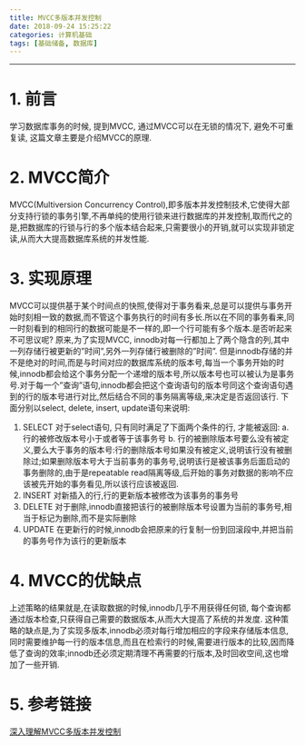 ```yaml
---
title: MVCC多版本并发控制
date: 2018-09-24 15:25:22
categories: 计算机基础
tags: [基础储备, 数据库]
---
```


----

<!-- more -->

# 1. 前言

学习数据库事务的时候, 提到MVCC, 通过MVCC可以在无锁的情况下, 避免不可重复读, 这篇文章主要是介绍MVCC的原理.

# 2. MVCC简介

MVCC(Multiversion Concurrency Control),即多版本并发控制技术,它使得大部分支持行锁的事务引擎,不再单纯的使用行锁来进行数据库的并发控制,取而代之的是,把数据库的行锁与行的多个版本结合起来,只需要很小的开销,就可以实现非锁定读,从而大大提高数据库系统的并发性能.

# 3. 实现原理

MVCC可以提供基于某个时间点的快照,使得对于事务看来,总是可以提供与事务开始时刻相一致的数据,而不管这个事务执行的时间有多长.所以在不同的事务看来,同一时刻看到的相同行的数据可能是不一样的,即一个行可能有多个版本.是否听起来不可思议呢?
原来,为了实现MVCC, innodb对每一行都加上了两个隐含的列,其中一列存储行被更新的”时间”,另外一列存储行被删除的”时间”. 但是innodb存储的并不是绝对的时间,而是与时间对应的数据库系统的版本号,每当一个事务开始的时候,innodb都会给这个事务分配一个递增的版本号,所以版本号也可以被认为是事务号.对于每一个”查询”语句,innodb都会把这个查询语句的版本号同这个查询语句遇到的行的版本号进行对比,然后结合不同的事务隔离等级,来决定是否返回该行.
下面分别以select, delete, insert, update语句来说明:
1. SELECT
对于select语句, 只有同时满足了下面两个条件的行, 才能被返回:
a. 行的被修改版本号小于或者等于该事务号
b. 行的被删除版本号要么没有被定义,要么大于事务的版本号:行的删除版本号如果没有被定义,说明该行没有被删除过;如果删除版本号大于当前事务的事务号,说明该行是被该事务后面启动的事务删除的,由于是repeatable read隔离等级,后开始的事务对数据的影响不应该被先开始的事务看见,所以该行应该被返回.
2. INSERT
对新插入的行,行的更新版本被修改为该事务的事务号
3. DELETE
对于删除,innodb直接把该行的被删除版本号设置为当前的事务号,相当于标记为删除,而不是实际删除
4. UPDATE
在更新行的时候,innodb会把原来的行复制一份到回滚段中,并把当前的事务号作为该行的更新版本

# 4. MVCC的优缺点

上述策略的结果就是,在读取数据的时候,innodb几乎不用获得任何锁, 每个查询都通过版本检查,只获得自己需要的数据版本,从而大大提高了系统的并发度.
这种策略的缺点是,为了实现多版本,innodb必须对每行增加相应的字段来存储版本信息,同时需要维护每一行的版本信息,而且在检索行的时候,需要进行版本的比较,因而降低了查询的效率;innodb还必须定期清理不再需要的行版本,及时回收空间,这也增加了一些开销.

# 5. 参考链接

[深入理解MVCC多版本并发控制](http://www.voidcn.com/article/p-vcstcmzj-beu.html)